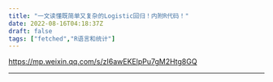 ```yaml
---
title: "一文读懂既简单又复杂的Logistic回归！内附R代码！"
date: 2022-08-16T04:18:37Z
draft: false
tags: ["fetched","R语言和统计"]
---
```


https://mp.weixin.qq.com/s/zI6awEKElpPu7gM2Htg8GQ

---

